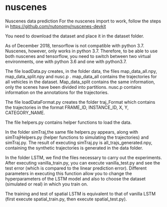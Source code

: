 # nuscenes
Nuscenes data prediction
For the nuscenes import to work, follow the steps in https://github.com/nutonomy/nuscenes-devkit

You need to download the dataset and place it in the dataset folder. 

As of December 2018, tensorflow is not compatible with python 3.7. Nuscenes, however, only works in python 3.7. Therefore, to be able to use both nuscenes and tensorflow, you need to switch between two virtual environments, one with python 3.6 and one with python3.7.

The file loadData.py creates, in the folder data, the files map_data_all.npy, map_data_split.npy and nusc.p . 
map_data_all contains the trajectories for all vehicles in the dataset. Map_data_split contains the same information, only the scenes have been divided into partitions. nusc.p contains information on the annotations for the trajectories.

The file loadDataFormat.py creates the folder traj_Format which contains the trajectories in the format FRAME_ID, INSTANCE_ID, X, Y, CATEGORY_NAME.

The file helpers.py contains helper functions to load the data.

In the folder simTraj,the same file helpers.py appears, along with simTrajHelpers.py (helper functions to simulating the trajectories) and simTraj.py. The result of executing simTraj.py is all_trajs_generated.npy, containing the synthetic trajectories is generated in the data folder.

In the folder LSTM, we find the files necessary to carry out the experiments. After executing vanilla_train.py, you can execute vanilla_test.py and see the test error (which is compared to the linear prediction error). Different parameters in executing this function allow you to change the hyperparameters of the LSTM model and also to choose the dataset (simulated or real) in which you train on. 

The training and test of spatial LSTM is equivalent to that of vanilla LSTM (first execute spatial_train.py, then execute spatial_test.py).

